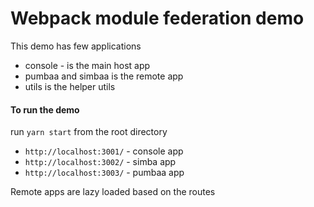 Webpack module federation demo
==============================

This demo has few applications

*   console - is the main host app
*   pumbaa and simbaa is the remote app
*   utils is the helper utils

#### To run the demo

run `yarn start` from the root directory

*   `http://localhost:3001/` - console app
*   `http://localhost:3002/` - simba app
*   `http://localhost:3003/` - pumbaa app

Remote apps are lazy loaded based on the routes
